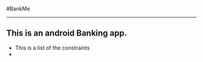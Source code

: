 #BankMe

---
This is an android Banking app.
---
<!-- Unordered list -->

 - This is a list of the constraints 
 - 